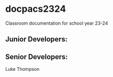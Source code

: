 # docpacs2324
Classroom documentation for school year 23-24

## Junior Developers:


## Senior Developers:
Luke Thompson

